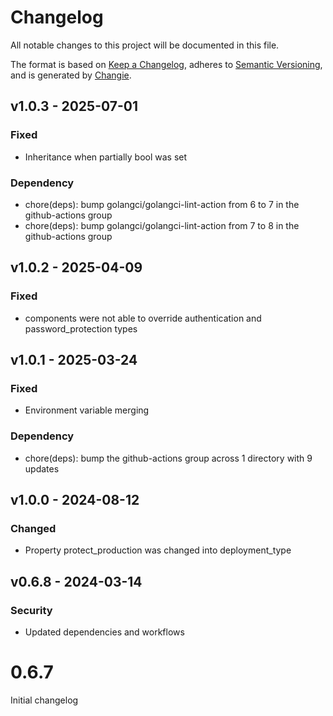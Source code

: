 # Changelog
All notable changes to this project will be documented in this file.

The format is based on [Keep a Changelog](https://keepachangelog.com/en/1.0.0/),
adheres to [Semantic Versioning](https://semver.org/spec/v2.0.0.html),
and is generated by [Changie](https://github.com/miniscruff/changie).


## v1.0.3 - 2025-07-01
### Fixed
* Inheritance when partially bool was set
### Dependency
* chore(deps): bump golangci/golangci-lint-action from 6 to 7 in the github-actions group
* chore(deps): bump golangci/golangci-lint-action from 7 to 8 in the github-actions group

## v1.0.2 - 2025-04-09
### Fixed
* components were not able to override authentication and password_protection types

## v1.0.1 - 2025-03-24
### Fixed
* Environment variable merging
### Dependency
* chore(deps): bump the github-actions group across 1 directory with 9 updates

## v1.0.0 - 2024-08-12
### Changed
* Property protect_production was changed into deployment_type

## v0.6.8 - 2024-03-14
### Security
* Updated dependencies and workflows

# 0.6.7

Initial changelog
